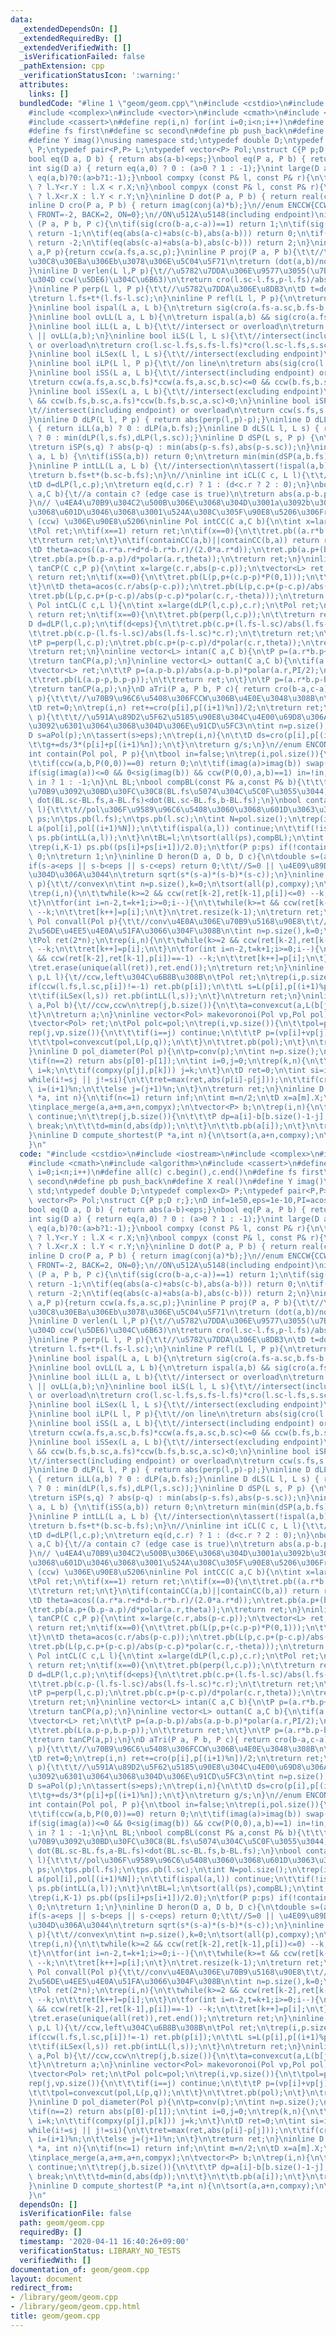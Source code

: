 ```yaml
---
data:
  _extendedDependsOn: []
  _extendedRequiredBy: []
  _extendedVerifiedWith: []
  _isVerificationFailed: false
  _pathExtension: cpp
  _verificationStatusIcon: ':warning:'
  attributes:
    links: []
  bundledCode: "#line 1 \"geom/geom.cpp\"\n#include <cstdio>\n#include <iostream>\n\
    #include <complex>\n#include <vector>\n#include <cmath>\n#include <algorithm>\n\
    #include <cassert>\n#define rep(i,n) for(int i=0;i<n;i++)\n#define all(c) c.begin(),c.end()\n\
    #define fs first\n#define sc second\n#define pb push_back\n#define X real()\n\
    #define Y imag()\nusing namespace std;\ntypedef double D;\ntypedef complex<D>\
    \ P;\ntypedef pair<P,P> L;\ntypedef vector<P> Pol;\nstruct C{P p;D r;};\nD inf=1e50,eps=1e-10,PI=acos(0.0)*2;\n\
    bool eq(D a, D b) { return abs(a-b)<eps;}\nbool eq(P a, P b) { return abs(a-b)<eps;}\n\
    int sig(D a) { return eq(a,0) ? 0 : (a>0 ? 1 : -1);}\nint large(D a,D b){return\
    \ eq(a,b)?0:(a>b?1:-1);}\nbool compxy (const P& l, const P& r){\n\treturn eq(l.X,r.X)\
    \ ? l.Y<r.Y : l.X < r.X;\n}\nbool compyx (const P& l, const P& r){\n\treturn eq(l.Y,r.Y)\
    \ ? l.X<r.X : l.Y < r.Y;\n}\ninline D dot(P a, P b) { return real(conj(a)*b);}\n\
    inline D cro(P a, P b) { return imag(conj(a)*b);}\n//enum ENCCW{CCW(left)=1, CW(right)=-1,\
    \ FRONT=-2, BACK=2, ON=0};\n//ON\u512A\u5148(including endpoint)\ninline int ccw\
    \ (P a, P b, P c){\n\tif(sig(cro(b-a,c-a))==1) return 1;\n\tif(sig(cro(b-a,c-a))==-1)\
    \ return -1;\n\tif(eq(abs(a-c)+abs(c-b),abs(a-b))) return 0;\n\tif(eq(abs(a-b)+abs(b-c),abs(a-c)))\
    \ return -2;\n\tif(eq(abs(c-a)+abs(a-b),abs(c-b))) return 2;\n}\ninline int ccw(L\
    \ a,P p){return ccw(a.fs,a.sc,p);}\ninline P proj(P a, P b){\t\t//\u30D9\u30AF\
    \u30C8\u30EBa\u306Eb\u3078\u306E\u5C04\u5F71\n\treturn (dot(a,b)/norm(b))*b;\n\
    }\ninline D verlen(L l,P p){\t//\u5782\u7DDA\u306E\u9577\u3055(\u7B26\u53F7\u4ED8\
    \u304D ccw(\u5DE6)\u304C\u6B63)\n\treturn cro(l.sc-l.fs,p-l.fs)/abs(l.sc-l.fs);\n\
    }\ninline P perp(L l, P p){\t\t//\u5782\u7DDA\u306E\u8DB3\n\tD t=dot(p-l.fs,l.fs-l.sc)/norm(l.fs-l.sc);\n\
    \treturn l.fs+t*(l.fs-l.sc);\n}\ninline P refl(L l, P p){\n\treturn p+2.0*(perp(l,p)-p);\n\
    }\ninline bool ispal(L a, L b){\n\treturn sig(cro(a.fs-a.sc,b.fs-b.sc))==0;\n\
    }\ninline bool ovLL(L a, L b){\n\treturn ispal(a,b) && sig(cro(a.fs-a.sc,b.fs-a.sc))==0;\n\
    }\ninline bool iLL(L a, L b){\t\t//intersect or overload\n\treturn !ispal(a,b)\
    \ || ovLL(a,b);\n}\ninline bool iLS(L l, L s){\t\t//intersect(including endpoint)\
    \ or overload\n\treturn cro(l.sc-l.fs,s.fs-l.fs)*cro(l.sc-l.fs,s.sc-l.fs)<eps;\n\
    }\ninline bool iLSex(L l, L s){\t\t//intersect(excluding endpoint)\n\treturn cro(l.sc-l.fs,s.fs-l.fs)*cro(l.sc-l.fs,s.sc-l.fs)<-eps;\n\
    }\ninline bool iLP(L l, P p){\t\t//on line\n\treturn abs(sig(cro(l.sc-p,l.fs-p)))!=1;\n\
    }\ninline bool iSS(L a, L b){\t\t//intersect(including endpoint) or overload\n\
    \treturn ccw(a.fs,a.sc,b.fs)*ccw(a.fs,a.sc,b.sc)<=0 && ccw(b.fs,b.sc,a.fs)*ccw(b.fs,b.sc,a.sc)<=0;\n\
    }\ninline bool iSSex(L a, L b){\t\t//intersect(excluding endpoint)\n\treturn ccw(a.fs,a.sc,b.fs)*ccw(a.fs,a.sc,b.sc)<0\
    \ && ccw(b.fs,b.sc,a.fs)*ccw(b.fs,b.sc,a.sc)<0;\n}\ninline bool iSP(L s, P p){\t\
    \t//intersect(including endpoint) or overload\n\treturn ccw(s.fs,s.sc,p)==0;\n\
    }\ninline D dLP(L l, P p) { return abs(perp(l,p)-p);}\ninline D dLL(L a, L b)\
    \ { return iLL(a,b) ? 0 : dLP(a,b.fs);}\ninline D dLS(L l, L s) { return iLS(l,s)\
    \ ? 0 : min(dLP(l,s.fs),dLP(l,s.sc));}\ninline D dSP(L s, P p) {\n\tP q=perp(s,p);\n\
    \treturn iSP(s,q) ? abs(p-q) : min(abs(p-s.fs),abs(p-s.sc));\n}\ninline D dSS(L\
    \ a, L b) {\n\tif(iSS(a,b)) return 0;\n\treturn min(min(dSP(a,b.fs),dSP(a,b.sc)),min(dSP(b,a.fs),dSP(b,a.sc)));\n\
    }\ninline P intLL(L a, L b) {\t//intersection\n\tassert(!ispal(a,b));\n\tD t=cro(a.sc-a.fs,a.sc-b.fs)/cro(a.sc-a.fs,b.sc-b.fs);\n\
    \treturn b.fs+t*(b.sc-b.fs);\n}\n//\ninline int iCL(C c, L l){\t\t//num of intersection(s)\n\
    \tD d=dLP(l,c.p);\n\treturn eq(d,c.r) ? 1 : (d<c.r ? 2 : 0);\n}\nbool containCC(C\
    \ a,C b){\t//a contain c? (edge case is true)\n\treturn abs(a.p-b.p)+b.r<a.r+eps;\n\
    }\n// \u4EA4\u70B9\u304C2\u500B\u306E\u3068\u304D\u3001a\u3092b\u304C\u524A\u308B\
    \u3068\u601D\u3046\u3068\u3001\u524A\u308C\u305F\u90E8\u5206\u306Fret[0] -> res[1]\
    \ (ccw) \u306E\u90E8\u5206\ninline Pol intCC(C a,C b){\n\tint x=large(abs(a.p-b.p),(a.r+b.r));\n\
    \tPol ret;\n\tif(x==1) return ret;\n\tif(x==0){\n\t\tret.pb((a.r*b.p+b.r*a.p)/(a.r+b.r));\n\
    \t\treturn ret;\n\t}\n\tif(containCC(a,b)||containCC(b,a)) return ret;\n\tD d=abs(a.p-b.p);\n\
    \tD theta=acos((a.r*a.r+d*d-b.r*b.r)/(2.0*a.r*d));\n\tret.pb(a.p+(b.p-a.p)/d*polar(a.r,-theta));\n\
    \tret.pb(a.p+(b.p-a.p)/d*polar(a.r,theta));\n\treturn ret;\n}\ninline vector<L>\
    \ tanCP(C c,P p){\n\tint x=large(c.r,abs(p-c.p));\n\tvector<L> ret;\n\tif(x==1)\
    \ return ret;\n\tif(x==0){\n\t\tret.pb(L(p,p+(c.p-p)*P(0,1)));\n\t\treturn ret;\n\
    \t}\n\tD theta=acos(c.r/abs(p-c.p));\n\tret.pb(L(p,c.p+(p-c.p)/abs(p-c.p)*polar(c.r,theta)));\n\
    \tret.pb(L(p,c.p+(p-c.p)/abs(p-c.p)*polar(c.r,-theta)));\n\treturn ret;\n}\ninline\
    \ Pol intCL(C c,L l){\n\tint x=large(dLP(l,c.p),c.r);\n\tPol ret;\n\tif(x==1)\
    \ return ret;\n\tif(x==0){\n\t\tret.pb(perp(l,c.p));\n\t\treturn ret;\n\t}\n\t\
    D d=dLP(l,c.p);\n\tif(d<eps){\n\t\tret.pb(c.p+(l.fs-l.sc)/abs(l.fs-l.sc)*c.r);\n\
    \t\tret.pb(c.p-(l.fs-l.sc)/abs(l.fs-l.sc)*c.r);\n\t\treturn ret;\n\t}\n\tD theta=acos(d/c.r);\n\
    \tP p=perp(l,c.p);\n\tret.pb(c.p+(p-c.p)/d*polar(c.r,theta));\n\tret.pb(c.p+(p-c.p)/d*polar(c.r,-theta));\n\
    \treturn ret;\n}\ninline vector<L> intan(C a,C b){\n\tP p=(a.r*b.p+b.r*a.p)/(a.r+b.r);\n\
    \treturn tanCP(a,p);\n}\ninline vector<L> outtan(C a,C b){\n\tif(a.r==b.r){\n\t\
    \tvector<L> ret;\n\t\tP p=(a.p-b.p)/abs(a.p-b.p)*polar(a.r,PI/2);\n\t\tret.pb(L(a.p+p,b.p+p));\n\
    \t\tret.pb(L(a.p-p,b.p-p));\n\t\treturn ret;\n\t}\n\tP p=(a.r*b.p-b.r*a.p)/(a.r-b.r);\n\
    \treturn tanCP(a,p);\n}\nD aTri(P a, P b, P c){ return cro(b-a,c-a)/2;}\nD aPol(Pol\
    \ p){\t\t\t//\u70B9\u96C6\u5408\u306FCCW\u306B\u4E0E\u3048\u308B\n\tint n=p.size();\n\
    \tD ret=0;\n\trep(i,n) ret+=cro(p[i],p[(i+1)%n])/2;\n\treturn ret;\n}\nP gPol(Pol\
    \ p){\t\t\t//\u591A\u89D2\u5F62\u5185\u90E8\u304C\u4E00\u69D8\u306A\u91CD\u3055\
    \u3092\u6301\u3064\u3068\u304D\u306E\u91CD\u5FC3\n\tint n=p.size();\n\tP g;\n\t\
    D s=aPol(p);\n\tassert(s>eps);\n\trep(i,n){\n\t\tD ds=cro(p[i],p[(i+1)%n])/2;\n\
    \t\tg+=ds/3*(p[i]+p[(i+1)%n]);\n\t}\n\treturn g/s;\n}\n//enum ENCONT{INP=1,ONP=0,OUTP=-1};\n\
    int contain(Pol pol, P p){\n\tbool in=false;\n\trep(i,pol.size()){\n\t\tP a=pol[i]-p,b=pol[(i+1)%pol.size()]-p;\n\
    \t\tif(ccw(a,b,P(0,0))==0) return 0;\n\t\tif(imag(a)>imag(b)) swap(a,b);\n\t\t\
    if(sig(imag(a))<=0 && 0<sig(imag(b)) && ccw(P(0,0),a,b)==1) in=!in;\n\t}\n\treturn\
    \ in ? 1 : -1;\n}\nL BL;\nbool compBL(const P& a,const P& b){\t\t\t//BL\u4E0A\u306E\
    \u70B9\u3092\u30BD\u30FC\u30C8(BL.fs\u5074\u304C\u5C0F\u3055\u3044)\n\treturn\
    \ dot(BL.sc-BL.fs,a-BL.fs)<dot(BL.sc-BL.fs,b-BL.fs);\n}\nbool containE(Pol pol,L\
    \ l){\t\t\t//pol\u306F\u9589\u96C6\u5408\u3060\u3068\u601D\u3063\u3066.\n\tvector<P>\
    \ ps;\n\tps.pb(l.fs);\n\tps.pb(l.sc);\n\tint N=pol.size();\n\trep(i,N){\n\t\t\
    L a(pol[i],pol[(i+1)%N]);\n\t\tif(ispal(a,l)) continue;\n\t\tif(!ispal(a,l)&&iSS(a,l))\
    \ ps.pb(intLL(a,l));\n\t}\n\tBL=l;\n\tsort(all(ps),compBL);\n\tint K=ps.size();\n\
    \trep(i,K-1) ps.pb((ps[i]+ps[i+1])/2.0);\n\tfor(P p:ps) if(!contain(pol,p)) return\
    \ 0;\n\treturn 1;\n}\ninline D heron(D a, D b, D c){\n\tdouble s=(a+b+c)/2;\n\t\
    if(s-a<eps || s-b<eps || s-c<eps) return 0;\t\t//S=0 || \u4E09\u89D2\u5F62\u3067\
    \u304D\u306A\u3044\n\treturn sqrt(s*(s-a)*(s-b)*(s-c));\n}\ninline Pol conv(Pol\
    \ p){\t\t//convex\n\tint n=p.size(),k=0;\n\tsort(all(p),compxy);\n\tPol ret(2*n);\n\
    \trep(i,n){\n\t\twhile(k>=2 && ccw(ret[k-2],ret[k-1],p[i])<=0) --k;\n\t\tret[k++]=p[i];\n\
    \t}\n\tfor(int i=n-2,t=k+1;i>=0;i--){\n\t\twhile(k>=t && ccw(ret[k-2],ret[k-1],p[i])<=0)\
    \ --k;\n\t\tret[k++]=p[i];\n\t}\n\tret.resize(k-1);\n\treturn ret;\n}\ninline\
    \ Pol convall(Pol p){\t\t//conv\u4E0A\u306E\u70B9\u5168\u90E8\t\t//\u70B9\u304C\
    2\u56DE\u4EE5\u4E0A\u51FA\u3066\u304F\u308B\n\tint n=p.size(),k=0;\n\tsort(all(p),compxy);\n\
    \tPol ret(2*n);\n\trep(i,n){\n\t\twhile(k>=2 && ccw(ret[k-2],ret[k-1],p[i])==-1)\
    \ --k;\n\t\tret[k++]=p[i];\n\t}\n\tfor(int i=n-2,t=k+1;i>=0;i--){\n\t\twhile(k>=t\
    \ && ccw(ret[k-2],ret[k-1],p[i])==-1) --k;\n\t\tret[k++]=p[i];\n\t}\n\tret.resize(k-1);\n\
    \tret.erase(unique(all(ret)),ret.end());\n\treturn ret;\n}\ninline Pol convexcut(Pol\
    \ p,L l){\t//ccw,left\u304C\u6B8B\u308B\n\tPol ret;\n\trep(i,p.size()){\n\t\t\
    if(ccw(l.fs,l.sc,p[i])!=-1) ret.pb(p[i]);\n\t\tL s=L(p[i],p[(i+1)%p.size()]);\n\
    \t\tif(iLSex(l,s)) ret.pb(intLL(l,s));\n\t}\n\treturn ret;\n}\ninline Pol interpol(Pol\
    \ a,Pol b){\t//ccw,ccw\n\trep(j,b.size()){\n\t\ta=convexcut(a,L(b[j],b[(j+1)%b.size()]));\n\
    \t}\n\treturn a;\n}\ninline vector<Pol> makevoronoi(Pol vp,Pol pol){\t//left\n\
    \tvector<Pol> ret;\n\tPol polc=pol;\n\trep(i,vp.size()){\n\t\tpol=polc;\n\t\t\
    rep(j,vp.size()){\n\t\t\tif(i==j) continue;\n\t\t\tP p=(vp[i]+vp[j])/2.0,q=p+(vp[j]-vp[i])*P(0,1);\n\
    \t\t\tpol=convexcut(pol,L(p,q));\n\t\t}\n\t\tret.pb(pol);\n\t}\n\treturn ret;\n\
    }\ninline D pol_diameter(Pol p){\n\tp=conv(p);\n\tint n=p.size();\n\tassert(n>=2);\n\
    \tif(n==2) return abs(p[0]-p[1]);\n\tint i=0,j=0;\n\trep(k,n){\n\t\tif(!compxy(p[i],p[k]))\
    \ i=k;\n\t\tif(compxy(p[j],p[k])) j=k;\n\t}\n\tD ret=0;\n\tint si=i,sj=j;\n\t\
    while(i!=sj || j!=si){\n\t\tret=max(ret,abs(p[i]-p[j]));\n\t\tif(cro(p[(i+1)%n]-p[i],p[(j+1)%n]-p[j])<0)\
    \ i=(i+1)%n;\n\t\telse j=(j+1)%n;\n\t}\n\treturn ret;\n}\ninline D closest_pair(P\
    \ *a, int n){\n\tif(n<=1) return inf;\n\tint m=n/2;\n\tD x=a[m].X;\n\tD d=min(closest_pair(a,m),closest_pair(a+m,n-m));\n\
    \tinplace_merge(a,a+m,a+n,compyx);\n\tvector<P> b;\n\trep(i,n){\n\t\tif(abs(x-a[i].X)>=d)\
    \ continue;\n\t\trep(j,b.size()){\n\t\t\tP dp=a[i]-b[b.size()-1-j];\n\t\t\tif(dp.Y>=d)\
    \ break;\n\t\t\td=min(d,abs(dp));\n\t\t}\n\t\tb.pb(a[i]);\n\t}\n\treturn d;\n\
    }\ninline D compute_shortest(P *a,int n){\n\tsort(a,a+n,compxy);\n\treturn closest_pair(a,n);\n\
    }\n"
  code: "#include <cstdio>\n#include <iostream>\n#include <complex>\n#include <vector>\n\
    #include <cmath>\n#include <algorithm>\n#include <cassert>\n#define rep(i,n) for(int\
    \ i=0;i<n;i++)\n#define all(c) c.begin(),c.end()\n#define fs first\n#define sc\
    \ second\n#define pb push_back\n#define X real()\n#define Y imag()\nusing namespace\
    \ std;\ntypedef double D;\ntypedef complex<D> P;\ntypedef pair<P,P> L;\ntypedef\
    \ vector<P> Pol;\nstruct C{P p;D r;};\nD inf=1e50,eps=1e-10,PI=acos(0.0)*2;\n\
    bool eq(D a, D b) { return abs(a-b)<eps;}\nbool eq(P a, P b) { return abs(a-b)<eps;}\n\
    int sig(D a) { return eq(a,0) ? 0 : (a>0 ? 1 : -1);}\nint large(D a,D b){return\
    \ eq(a,b)?0:(a>b?1:-1);}\nbool compxy (const P& l, const P& r){\n\treturn eq(l.X,r.X)\
    \ ? l.Y<r.Y : l.X < r.X;\n}\nbool compyx (const P& l, const P& r){\n\treturn eq(l.Y,r.Y)\
    \ ? l.X<r.X : l.Y < r.Y;\n}\ninline D dot(P a, P b) { return real(conj(a)*b);}\n\
    inline D cro(P a, P b) { return imag(conj(a)*b);}\n//enum ENCCW{CCW(left)=1, CW(right)=-1,\
    \ FRONT=-2, BACK=2, ON=0};\n//ON\u512A\u5148(including endpoint)\ninline int ccw\
    \ (P a, P b, P c){\n\tif(sig(cro(b-a,c-a))==1) return 1;\n\tif(sig(cro(b-a,c-a))==-1)\
    \ return -1;\n\tif(eq(abs(a-c)+abs(c-b),abs(a-b))) return 0;\n\tif(eq(abs(a-b)+abs(b-c),abs(a-c)))\
    \ return -2;\n\tif(eq(abs(c-a)+abs(a-b),abs(c-b))) return 2;\n}\ninline int ccw(L\
    \ a,P p){return ccw(a.fs,a.sc,p);}\ninline P proj(P a, P b){\t\t//\u30D9\u30AF\
    \u30C8\u30EBa\u306Eb\u3078\u306E\u5C04\u5F71\n\treturn (dot(a,b)/norm(b))*b;\n\
    }\ninline D verlen(L l,P p){\t//\u5782\u7DDA\u306E\u9577\u3055(\u7B26\u53F7\u4ED8\
    \u304D ccw(\u5DE6)\u304C\u6B63)\n\treturn cro(l.sc-l.fs,p-l.fs)/abs(l.sc-l.fs);\n\
    }\ninline P perp(L l, P p){\t\t//\u5782\u7DDA\u306E\u8DB3\n\tD t=dot(p-l.fs,l.fs-l.sc)/norm(l.fs-l.sc);\n\
    \treturn l.fs+t*(l.fs-l.sc);\n}\ninline P refl(L l, P p){\n\treturn p+2.0*(perp(l,p)-p);\n\
    }\ninline bool ispal(L a, L b){\n\treturn sig(cro(a.fs-a.sc,b.fs-b.sc))==0;\n\
    }\ninline bool ovLL(L a, L b){\n\treturn ispal(a,b) && sig(cro(a.fs-a.sc,b.fs-a.sc))==0;\n\
    }\ninline bool iLL(L a, L b){\t\t//intersect or overload\n\treturn !ispal(a,b)\
    \ || ovLL(a,b);\n}\ninline bool iLS(L l, L s){\t\t//intersect(including endpoint)\
    \ or overload\n\treturn cro(l.sc-l.fs,s.fs-l.fs)*cro(l.sc-l.fs,s.sc-l.fs)<eps;\n\
    }\ninline bool iLSex(L l, L s){\t\t//intersect(excluding endpoint)\n\treturn cro(l.sc-l.fs,s.fs-l.fs)*cro(l.sc-l.fs,s.sc-l.fs)<-eps;\n\
    }\ninline bool iLP(L l, P p){\t\t//on line\n\treturn abs(sig(cro(l.sc-p,l.fs-p)))!=1;\n\
    }\ninline bool iSS(L a, L b){\t\t//intersect(including endpoint) or overload\n\
    \treturn ccw(a.fs,a.sc,b.fs)*ccw(a.fs,a.sc,b.sc)<=0 && ccw(b.fs,b.sc,a.fs)*ccw(b.fs,b.sc,a.sc)<=0;\n\
    }\ninline bool iSSex(L a, L b){\t\t//intersect(excluding endpoint)\n\treturn ccw(a.fs,a.sc,b.fs)*ccw(a.fs,a.sc,b.sc)<0\
    \ && ccw(b.fs,b.sc,a.fs)*ccw(b.fs,b.sc,a.sc)<0;\n}\ninline bool iSP(L s, P p){\t\
    \t//intersect(including endpoint) or overload\n\treturn ccw(s.fs,s.sc,p)==0;\n\
    }\ninline D dLP(L l, P p) { return abs(perp(l,p)-p);}\ninline D dLL(L a, L b)\
    \ { return iLL(a,b) ? 0 : dLP(a,b.fs);}\ninline D dLS(L l, L s) { return iLS(l,s)\
    \ ? 0 : min(dLP(l,s.fs),dLP(l,s.sc));}\ninline D dSP(L s, P p) {\n\tP q=perp(s,p);\n\
    \treturn iSP(s,q) ? abs(p-q) : min(abs(p-s.fs),abs(p-s.sc));\n}\ninline D dSS(L\
    \ a, L b) {\n\tif(iSS(a,b)) return 0;\n\treturn min(min(dSP(a,b.fs),dSP(a,b.sc)),min(dSP(b,a.fs),dSP(b,a.sc)));\n\
    }\ninline P intLL(L a, L b) {\t//intersection\n\tassert(!ispal(a,b));\n\tD t=cro(a.sc-a.fs,a.sc-b.fs)/cro(a.sc-a.fs,b.sc-b.fs);\n\
    \treturn b.fs+t*(b.sc-b.fs);\n}\n//\ninline int iCL(C c, L l){\t\t//num of intersection(s)\n\
    \tD d=dLP(l,c.p);\n\treturn eq(d,c.r) ? 1 : (d<c.r ? 2 : 0);\n}\nbool containCC(C\
    \ a,C b){\t//a contain c? (edge case is true)\n\treturn abs(a.p-b.p)+b.r<a.r+eps;\n\
    }\n// \u4EA4\u70B9\u304C2\u500B\u306E\u3068\u304D\u3001a\u3092b\u304C\u524A\u308B\
    \u3068\u601D\u3046\u3068\u3001\u524A\u308C\u305F\u90E8\u5206\u306Fret[0] -> res[1]\
    \ (ccw) \u306E\u90E8\u5206\ninline Pol intCC(C a,C b){\n\tint x=large(abs(a.p-b.p),(a.r+b.r));\n\
    \tPol ret;\n\tif(x==1) return ret;\n\tif(x==0){\n\t\tret.pb((a.r*b.p+b.r*a.p)/(a.r+b.r));\n\
    \t\treturn ret;\n\t}\n\tif(containCC(a,b)||containCC(b,a)) return ret;\n\tD d=abs(a.p-b.p);\n\
    \tD theta=acos((a.r*a.r+d*d-b.r*b.r)/(2.0*a.r*d));\n\tret.pb(a.p+(b.p-a.p)/d*polar(a.r,-theta));\n\
    \tret.pb(a.p+(b.p-a.p)/d*polar(a.r,theta));\n\treturn ret;\n}\ninline vector<L>\
    \ tanCP(C c,P p){\n\tint x=large(c.r,abs(p-c.p));\n\tvector<L> ret;\n\tif(x==1)\
    \ return ret;\n\tif(x==0){\n\t\tret.pb(L(p,p+(c.p-p)*P(0,1)));\n\t\treturn ret;\n\
    \t}\n\tD theta=acos(c.r/abs(p-c.p));\n\tret.pb(L(p,c.p+(p-c.p)/abs(p-c.p)*polar(c.r,theta)));\n\
    \tret.pb(L(p,c.p+(p-c.p)/abs(p-c.p)*polar(c.r,-theta)));\n\treturn ret;\n}\ninline\
    \ Pol intCL(C c,L l){\n\tint x=large(dLP(l,c.p),c.r);\n\tPol ret;\n\tif(x==1)\
    \ return ret;\n\tif(x==0){\n\t\tret.pb(perp(l,c.p));\n\t\treturn ret;\n\t}\n\t\
    D d=dLP(l,c.p);\n\tif(d<eps){\n\t\tret.pb(c.p+(l.fs-l.sc)/abs(l.fs-l.sc)*c.r);\n\
    \t\tret.pb(c.p-(l.fs-l.sc)/abs(l.fs-l.sc)*c.r);\n\t\treturn ret;\n\t}\n\tD theta=acos(d/c.r);\n\
    \tP p=perp(l,c.p);\n\tret.pb(c.p+(p-c.p)/d*polar(c.r,theta));\n\tret.pb(c.p+(p-c.p)/d*polar(c.r,-theta));\n\
    \treturn ret;\n}\ninline vector<L> intan(C a,C b){\n\tP p=(a.r*b.p+b.r*a.p)/(a.r+b.r);\n\
    \treturn tanCP(a,p);\n}\ninline vector<L> outtan(C a,C b){\n\tif(a.r==b.r){\n\t\
    \tvector<L> ret;\n\t\tP p=(a.p-b.p)/abs(a.p-b.p)*polar(a.r,PI/2);\n\t\tret.pb(L(a.p+p,b.p+p));\n\
    \t\tret.pb(L(a.p-p,b.p-p));\n\t\treturn ret;\n\t}\n\tP p=(a.r*b.p-b.r*a.p)/(a.r-b.r);\n\
    \treturn tanCP(a,p);\n}\nD aTri(P a, P b, P c){ return cro(b-a,c-a)/2;}\nD aPol(Pol\
    \ p){\t\t\t//\u70B9\u96C6\u5408\u306FCCW\u306B\u4E0E\u3048\u308B\n\tint n=p.size();\n\
    \tD ret=0;\n\trep(i,n) ret+=cro(p[i],p[(i+1)%n])/2;\n\treturn ret;\n}\nP gPol(Pol\
    \ p){\t\t\t//\u591A\u89D2\u5F62\u5185\u90E8\u304C\u4E00\u69D8\u306A\u91CD\u3055\
    \u3092\u6301\u3064\u3068\u304D\u306E\u91CD\u5FC3\n\tint n=p.size();\n\tP g;\n\t\
    D s=aPol(p);\n\tassert(s>eps);\n\trep(i,n){\n\t\tD ds=cro(p[i],p[(i+1)%n])/2;\n\
    \t\tg+=ds/3*(p[i]+p[(i+1)%n]);\n\t}\n\treturn g/s;\n}\n//enum ENCONT{INP=1,ONP=0,OUTP=-1};\n\
    int contain(Pol pol, P p){\n\tbool in=false;\n\trep(i,pol.size()){\n\t\tP a=pol[i]-p,b=pol[(i+1)%pol.size()]-p;\n\
    \t\tif(ccw(a,b,P(0,0))==0) return 0;\n\t\tif(imag(a)>imag(b)) swap(a,b);\n\t\t\
    if(sig(imag(a))<=0 && 0<sig(imag(b)) && ccw(P(0,0),a,b)==1) in=!in;\n\t}\n\treturn\
    \ in ? 1 : -1;\n}\nL BL;\nbool compBL(const P& a,const P& b){\t\t\t//BL\u4E0A\u306E\
    \u70B9\u3092\u30BD\u30FC\u30C8(BL.fs\u5074\u304C\u5C0F\u3055\u3044)\n\treturn\
    \ dot(BL.sc-BL.fs,a-BL.fs)<dot(BL.sc-BL.fs,b-BL.fs);\n}\nbool containE(Pol pol,L\
    \ l){\t\t\t//pol\u306F\u9589\u96C6\u5408\u3060\u3068\u601D\u3063\u3066.\n\tvector<P>\
    \ ps;\n\tps.pb(l.fs);\n\tps.pb(l.sc);\n\tint N=pol.size();\n\trep(i,N){\n\t\t\
    L a(pol[i],pol[(i+1)%N]);\n\t\tif(ispal(a,l)) continue;\n\t\tif(!ispal(a,l)&&iSS(a,l))\
    \ ps.pb(intLL(a,l));\n\t}\n\tBL=l;\n\tsort(all(ps),compBL);\n\tint K=ps.size();\n\
    \trep(i,K-1) ps.pb((ps[i]+ps[i+1])/2.0);\n\tfor(P p:ps) if(!contain(pol,p)) return\
    \ 0;\n\treturn 1;\n}\ninline D heron(D a, D b, D c){\n\tdouble s=(a+b+c)/2;\n\t\
    if(s-a<eps || s-b<eps || s-c<eps) return 0;\t\t//S=0 || \u4E09\u89D2\u5F62\u3067\
    \u304D\u306A\u3044\n\treturn sqrt(s*(s-a)*(s-b)*(s-c));\n}\ninline Pol conv(Pol\
    \ p){\t\t//convex\n\tint n=p.size(),k=0;\n\tsort(all(p),compxy);\n\tPol ret(2*n);\n\
    \trep(i,n){\n\t\twhile(k>=2 && ccw(ret[k-2],ret[k-1],p[i])<=0) --k;\n\t\tret[k++]=p[i];\n\
    \t}\n\tfor(int i=n-2,t=k+1;i>=0;i--){\n\t\twhile(k>=t && ccw(ret[k-2],ret[k-1],p[i])<=0)\
    \ --k;\n\t\tret[k++]=p[i];\n\t}\n\tret.resize(k-1);\n\treturn ret;\n}\ninline\
    \ Pol convall(Pol p){\t\t//conv\u4E0A\u306E\u70B9\u5168\u90E8\t\t//\u70B9\u304C\
    2\u56DE\u4EE5\u4E0A\u51FA\u3066\u304F\u308B\n\tint n=p.size(),k=0;\n\tsort(all(p),compxy);\n\
    \tPol ret(2*n);\n\trep(i,n){\n\t\twhile(k>=2 && ccw(ret[k-2],ret[k-1],p[i])==-1)\
    \ --k;\n\t\tret[k++]=p[i];\n\t}\n\tfor(int i=n-2,t=k+1;i>=0;i--){\n\t\twhile(k>=t\
    \ && ccw(ret[k-2],ret[k-1],p[i])==-1) --k;\n\t\tret[k++]=p[i];\n\t}\n\tret.resize(k-1);\n\
    \tret.erase(unique(all(ret)),ret.end());\n\treturn ret;\n}\ninline Pol convexcut(Pol\
    \ p,L l){\t//ccw,left\u304C\u6B8B\u308B\n\tPol ret;\n\trep(i,p.size()){\n\t\t\
    if(ccw(l.fs,l.sc,p[i])!=-1) ret.pb(p[i]);\n\t\tL s=L(p[i],p[(i+1)%p.size()]);\n\
    \t\tif(iLSex(l,s)) ret.pb(intLL(l,s));\n\t}\n\treturn ret;\n}\ninline Pol interpol(Pol\
    \ a,Pol b){\t//ccw,ccw\n\trep(j,b.size()){\n\t\ta=convexcut(a,L(b[j],b[(j+1)%b.size()]));\n\
    \t}\n\treturn a;\n}\ninline vector<Pol> makevoronoi(Pol vp,Pol pol){\t//left\n\
    \tvector<Pol> ret;\n\tPol polc=pol;\n\trep(i,vp.size()){\n\t\tpol=polc;\n\t\t\
    rep(j,vp.size()){\n\t\t\tif(i==j) continue;\n\t\t\tP p=(vp[i]+vp[j])/2.0,q=p+(vp[j]-vp[i])*P(0,1);\n\
    \t\t\tpol=convexcut(pol,L(p,q));\n\t\t}\n\t\tret.pb(pol);\n\t}\n\treturn ret;\n\
    }\ninline D pol_diameter(Pol p){\n\tp=conv(p);\n\tint n=p.size();\n\tassert(n>=2);\n\
    \tif(n==2) return abs(p[0]-p[1]);\n\tint i=0,j=0;\n\trep(k,n){\n\t\tif(!compxy(p[i],p[k]))\
    \ i=k;\n\t\tif(compxy(p[j],p[k])) j=k;\n\t}\n\tD ret=0;\n\tint si=i,sj=j;\n\t\
    while(i!=sj || j!=si){\n\t\tret=max(ret,abs(p[i]-p[j]));\n\t\tif(cro(p[(i+1)%n]-p[i],p[(j+1)%n]-p[j])<0)\
    \ i=(i+1)%n;\n\t\telse j=(j+1)%n;\n\t}\n\treturn ret;\n}\ninline D closest_pair(P\
    \ *a, int n){\n\tif(n<=1) return inf;\n\tint m=n/2;\n\tD x=a[m].X;\n\tD d=min(closest_pair(a,m),closest_pair(a+m,n-m));\n\
    \tinplace_merge(a,a+m,a+n,compyx);\n\tvector<P> b;\n\trep(i,n){\n\t\tif(abs(x-a[i].X)>=d)\
    \ continue;\n\t\trep(j,b.size()){\n\t\t\tP dp=a[i]-b[b.size()-1-j];\n\t\t\tif(dp.Y>=d)\
    \ break;\n\t\t\td=min(d,abs(dp));\n\t\t}\n\t\tb.pb(a[i]);\n\t}\n\treturn d;\n\
    }\ninline D compute_shortest(P *a,int n){\n\tsort(a,a+n,compxy);\n\treturn closest_pair(a,n);\n\
    }\n"
  dependsOn: []
  isVerificationFile: false
  path: geom/geom.cpp
  requiredBy: []
  timestamp: '2020-04-11 16:40:26+09:00'
  verificationStatus: LIBRARY_NO_TESTS
  verifiedWith: []
documentation_of: geom/geom.cpp
layout: document
redirect_from:
- /library/geom/geom.cpp
- /library/geom/geom.cpp.html
title: geom/geom.cpp
---
```

